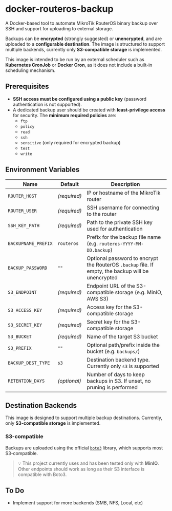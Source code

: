 # docker-routeros-backup

A Docker-based tool to automate MikroTik RouterOS binary backup over SSH and support for uploading to external storage.

Backups can be **encrypted** (strongly suggested) or **unencrypted**, and are uploaded to a **configurable destination**. The image is structured to support multiple backends, currently only **S3-compatible storage** is implemented.

This image is intended to be run by an external scheduler such as **Kubernetes CronJob** or **Docker Cron**, as it does not include a built-in scheduling mechanism.

## Prerequisites

- **SSH access must be configured using a public key** (password authentication is not supported).
- A dedicated backup user should be created with **least-privilege access** for security. The **minimum required policies** are:
  - `ftp`  
  - `policy`  
  - `read`  
  - `ssh`
  - `sensitive` (only required for encrypted backup)
  - `test`  
  - `write`

## Environment Variables

| Name                | Default       | Description                                                                                        |
|---------------------|---------------|----------------------------------------------------------------------------------------------------|
| `ROUTER_HOST`       | *(required)*  | IP or hostname of the MikroTik router                                                              |
| `ROUTER_USER`       | *(required)*  | SSH username for connecting to the router                                                          |
| `SSH_KEY_PATH`      | *(required)*  | Path to the private SSH key used for authentication                                                |
| `BACKUPNAME_PREFIX` | `routeros`    | Prefix for the backup file name (e.g. `routeros-YYYY-MM-DD.backup`)                                |
| `BACKUP_PASSWORD`   | `""`          | Optional password to encrypt the RouterOS `.backup` file. If empty, the backup will be unencrypted |
| `S3_ENDPOINT`       | *(required)*  | Endpoint URL of the S3-compatible storage (e.g. MinIO, AWS S3)                                     |
| `S3_ACCESS_KEY`     | *(required)*  | Access key for the S3-compatible storage                                                           |
| `S3_SECRET_KEY`     | *(required)*  | Secret key for the S3-compatible storage                                                           |
| `S3_BUCKET`         | *(required)*  | Name of the target S3 bucket                                                                       |
| `S3_PREFIX`         | `""`          | Optional path/prefix inside the bucket (e.g. `backups/`)                                           |
| `BACKUP_DEST_TYPE`  | `s3`          | Destination backend type. Currently only `s3` is supported                                         |
| `RETENTION_DAYS`    | *(optional)*  | Number of days to keep backups in S3. If unset, no pruning is performed                            |

## Destination Backends

This image is designed to support multiple backup destinations. Currently, only **S3-compatible storage** is implemented.

### S3-compatible

Backups are uploaded using the official [`boto3`](https://boto3.amazonaws.com/v1/documentation/api/latest/index.html) library, which supports most S3-compatible.

> 💡 This project currently uses and has been tested only with **MinIO**. Other endpoints should work as long as their S3 interface is compatible with Boto3.

## To Do

- Implement support for more backends (SMB, NFS, Local, etc)
